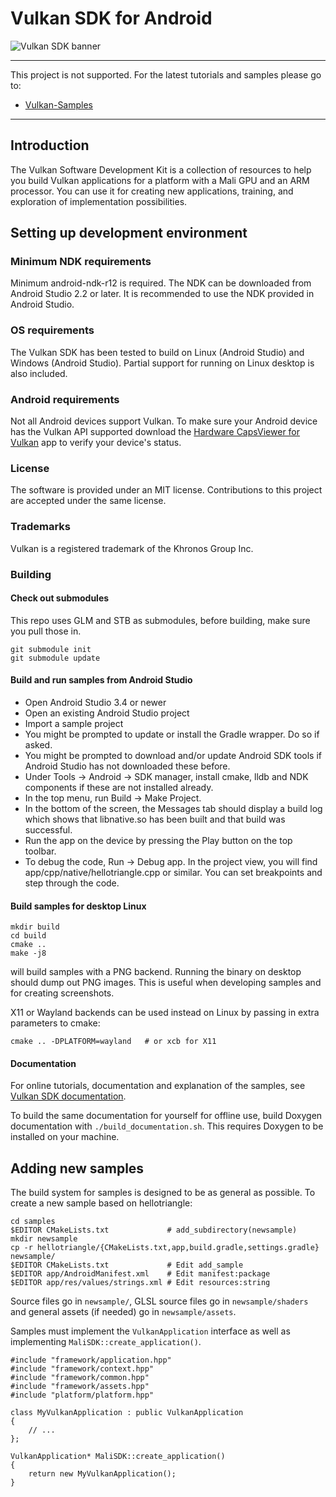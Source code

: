 # Vulkan SDK for Android

![Vulkan SDK banner](https://cloud.githubusercontent.com/assets/26139625/26449690/86b0f378-414b-11e7-8e64-3ee5eb0fdb97.jpg)

***
This project is not supported. For the latest tutorials and samples please go to:

- [Vulkan-Samples](https://github.com/khronosGroup/Vulkan-samples)
***

## Introduction

The Vulkan Software Development Kit is a collection of resources to help you build Vulkan applications
for a platform with a Mali GPU and an ARM processor.
You can use it for creating new applications, training, and exploration of implementation possibilities.

## Setting up development environment

### Minimum NDK requirements

Minimum android-ndk-r12 is required. The NDK can be downloaded from Android Studio 2.2 or later.
It is recommended to use the NDK provided in Android Studio.

### OS requirements

The Vulkan SDK has been tested to build on Linux (Android Studio) and Windows (Android Studio).
Partial support for running on Linux desktop is also included.

### Android requirements

Not all Android devices support Vulkan. To make sure your Android device has the Vulkan API supported download the [Hardware CapsViewer for Vulkan](https://play.google.com/store/apps/details?id=de.saschawillems.vulkancapsviewer&hl=en) app to verify your device's status.

### License

The software is provided under an MIT license. Contributions to this project are accepted under the same license.

### Trademarks

Vulkan is a registered trademark of the Khronos Group Inc.

### Building

#### Check out submodules

This repo uses GLM and STB as submodules, before building, make sure you pull those in.

```
git submodule init
git submodule update
```

#### Build and run samples from Android Studio

  - Open Android Studio 3.4 or newer
  - Open an existing Android Studio project
  - Import a sample project
  - You might be prompted to update or install the Gradle wrapper. Do so if asked.
  - You might be prompted to download and/or update Android SDK tools if Android Studio has not downloaded these before.
  - Under Tools -> Android -> SDK manager, install cmake, lldb and NDK components if these are not installed already.
  - In the top menu, run Build -> Make Project.
  - In the bottom of the screen, the Messages tab should display a build log which shows that libnative.so has been built and that build was successful.
  - Run the app on the device by pressing the Play button on the top toolbar.
  - To debug the code, Run -> Debug app. In the project view, you will find app/cpp/native/hellotriangle.cpp or similar. You can set breakpoints and step through the code.

#### Build samples for desktop Linux

```
mkdir build
cd build
cmake ..
make -j8
```
will build samples with a PNG backend. Running the binary on desktop should dump out PNG images.
This is useful when developing samples and for creating screenshots.

X11 or Wayland backends can be used instead on Linux by passing in extra parameters to cmake:

```
cmake .. -DPLATFORM=wayland   # or xcb for X11
```

#### Documentation

For online tutorials, documentation and explanation of the samples,
see [Vulkan SDK documentation](https://arm-software.github.io/vulkan-sdk/).

To build the same documentation for yourself for offline use, build Doxygen documentation with `./build_documentation.sh`.
This requires Doxygen to be installed on your machine.

## Adding new samples

The build system for samples is designed to be as general as possible. To create a new sample based on hellotriangle:

```
cd samples
$EDITOR CMakeLists.txt             # add_subdirectory(newsample)
mkdir newsample
cp -r hellotriangle/{CMakeLists.txt,app,build.gradle,settings.gradle} newsample/
$EDITOR CMakeLists.txt             # Edit add_sample
$EDITOR app/AndroidManifest.xml    # Edit manifest:package
$EDITOR app/res/values/strings.xml # Edit resources:string
```

Source files go in `newsample/`,
GLSL source files go in `newsample/shaders` and general assets (if needed) go in
`newsample/assets`.

Samples must implement the `VulkanApplication` interface as well as implementing `MaliSDK::create_application()`.
```
#include "framework/application.hpp"
#include "framework/context.hpp"
#include "framework/common.hpp"
#include "framework/assets.hpp"
#include "platform/platform.hpp"

class MyVulkanApplication : public VulkanApplication
{
    // ...
};

VulkanApplication* MaliSDK::create_application()
{
    return new MyVulkanApplication();
}
```

